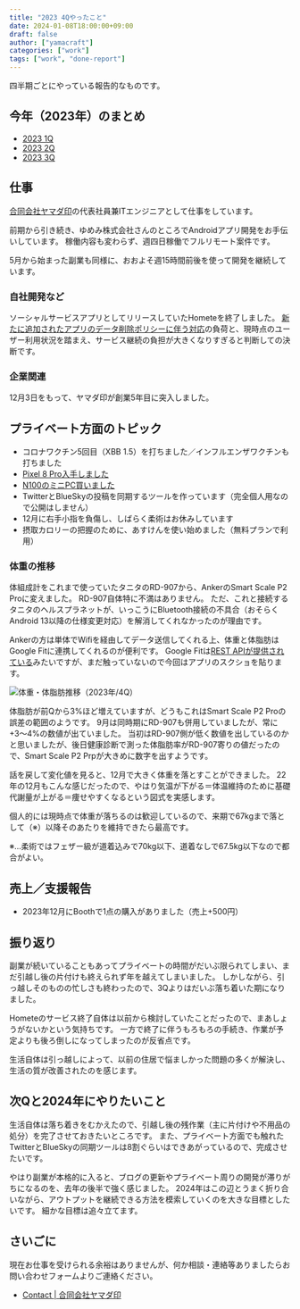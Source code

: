 ```yaml
---
title: "2023 4Qやったこと"
date: 2024-01-08T18:00:00+09:00
draft: false
author: ["yamacraft"]
categories: ["work"]
tags: ["work", "done-report"]
---
```


四半期ごとにやっている報告的なものです。

## 今年（2023年）のまとめ

* [2023 1Q](/note/yamacraft-2023-1q-done/)
* [2023 2Q](/note/yamacraft-2023-2q-done/)
* [2023 3Q](/note/yamacraft-2023-3q-done/)

## 仕事

[合同会社ヤマダ印](https://yamadajirushi.co.jp/)の代表社員兼ITエンジニアとして仕事をしています。

前期から引き続き、ゆめみ株式会社さんのところでAndroidアプリ開発をお手伝いしています。
稼働内容も変わらず、週四日稼働でフルリモート案件です。

5月から始まった副業も同様に、おおよそ週15時間前後を使って開発を継続しています。

### 自社開発など

ソーシャルサービスアプリとしてリリースしていたHometeを終了しました。
[新たに追加されたアプリのデータ削除ポリシーに伴う対応](https://support.google.com/googleplay/android-developer/answer/13327111?hl=ja)の負荷と、現時点のユーザー利用状況を踏まえ、サービス継続の負担が大きくなりすぎると判断しての決断です。

### 企業関連

12月3日をもって、ヤマダ印が創業5年目に突入しました。

## プライベート方面のトピック

* コロナワクチン5回目（XBB 1.5）を打ちました／インフルエンザワクチンも打ちました
* [Pixel 8 Pro入手しました](https://twitter.com/yamacraft/status/1712398047693701235)
* [N100のミニPC買いました](https://twitter.com/yamacraft/status/1729000833378111530)
* TwitterとBlueSkyの投稿を同期するツールを作っています（完全個人用なので公開はしません）
* 12月に右手小指を負傷し、しばらく柔術はお休みしています
* 摂取カロリーの把握のために、あすけんを使い始めました（無料プランで利用）

### 体重の推移

体組成計をこれまで使っていたタニタのRD-907から、AnkerのSmart Scale P2 Proに変えました。
RD-907自体特に不満はありません。
ただ、これと接続するタニタのヘルスプラネットが、いっこうにBluetooth接続の不具合（おそらくAndroid 13以降の仕様変更対応）を解消してくれなかったのが理由です。

Ankerの方は単体でWifiを経由してデータ送信してくれる上、体重と体脂肪はGoogle Fitに連携してくれるのが便利です。
Google Fitは[REST APIが提供されている](https://developers.google.com/fit/rest?hl=ja)みたいですが、まだ触っていないので今回はアプリのスクショを貼ります。

![体重・体脂肪推移（2023年/4Q）](/note/image/yamacraft-2023-4q-done/year_chart_20234q.png)


体脂肪が前Qから3%ほど増えていますが、どうもこれはSmart Scale P2 Proの誤差の範囲のようです。
9月は同時期にRD-907も併用していましたが、常に+3〜4%の数値が出ていました。
当初はRD-907側が低く数値を出しているのかと思いましたが、後日健康診断で測った体脂肪率がRD-907寄りの値だったので、Smart Scale P2 Prpが大きめに数字を出すようです。

話を戻して変化値を見ると、12月で大きく体重を落とすことができました。
22年の12月もこんな感じだったので、やはり気温が下がる＝体温維持のために基礎代謝量が上がる＝痩せやすくなるという図式を実感します。

個人的には現時点で体重が落ちるのは歓迎しているので、来期で67kgまで落として（※）以降そのあたりを維持できたら最高です。

※…柔術ではフェザー級が道着込みで70kg以下、道着なしで67.5kg以下なので都合がよい。

## 売上／支援報告

- 2023年12月にBoothで1点の購入がありました（売上+500円）

## 振り返り

副業が続いていることもあってプライベートの時間がだいぶ限られてしまい、まだ引越し後の片付けも終えられず年を越えてしまいました。
しかしながら、引っ越しそのものの忙しさも終わったので、3Qよりはだいぶ落ち着いた期になりました。

Hometeのサービス終了自体は以前から検討していたことだったので、まあしょうがないかという気持ちです。
一方で終了に伴うもろもろの手続き、作業が予定よりも後ろ倒しになってしまったのが反省点です。

生活自体は引っ越しによって、以前の住居で悩ましかった問題の多くが解決し、生活の質が改善されたのを感じます。

## 次Qと2024年にやりたいこと

生活自体は落ち着きをむかえたので、引越し後の残作業（主に片付けや不用品の処分）を完了させておきたいところです。
また、プライベート方面でも触れたTwitterとBlueSkyの同期ツールは8割ぐらいはできあがっているので、完成させたいです。

やはり副業が本格的に入ると、ブログの更新やプライベート周りの開発が滞りがちになるのを、去年の後半で強く感じました。
2024年はこの辺とうまく折り合いながら、アウトプットを継続できる方法を模索していくのを大きな目標としたいです。
細かな目標は追々立てます。

## さいごに

現在お仕事を受けられる余裕はありませんが、何か相談・連絡等ありましたらお問い合わせフォームよりご連絡ください。

* [Contact \| 合同会社ヤマダ印](https://yamadajirushi.co.jp/contact/)
